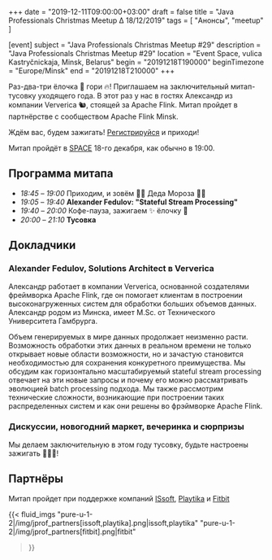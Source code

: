 +++
date = "2019-12-11T09:00:00+03:00"
draft = false
title = "Java Professionals Christmas Meetup ∆ 18/12/2019"
tags = [
    "Анонсы", "meetup"
]

[event]
subject = "Java Professionals Christmas Meetup #29"
description = "Java Professionals Christmas Meetup #29"
location = "Event Space, vulica Kastryčnickaja, Minsk, Belarus"
begin = "20191218T190000"
beginTimezone = "Europe/Minsk"
end = "20191218T210000"
+++

Раз-два-три ёлочка 🎄 гори 🔥!
Приглашаем на заключительный митап-тусовку уходящего года.
В этот раз у нас в гостях Александр из компании Ververica 🐿️, стоящей за Apache Flink.
Митап пройдет в партнёрстве с сообществом Apache Flink Minsk.

Ждём вас, будем зажигать!
[Регистрируйся](http://bit.ly/jprof_reg_29) и приходи!

<!--more-->

Митап пройдёт в [SPACE](http://eventspace.by) 18-го декабря, как обычно в 19:00.

## Программа митапа
* _18:45_ – _19:00_ Приходим, и зовём 🎅🏽 Деда Мороза 🎅🏽
* _19:05_ – _19:40_ **Alexander Fedulov: "Stateful Stream Processing"**
* _19:40_ – _20:00_ Кофе-пауза, зажигаем ✨ ёлочку 🎄
* _20:00_ – _21:10_ **Тусовка** 

## Докладчики

### Alexander Fedulov, Solutions Architect в Ververica
Александр работает в компании Ververica, основанной создателями фреймворка Apache Flink, где он помогает клиентам в построении высоконагруженных систем для обработки больших объемов данных.
Александр родом из Минска, имеет M.Sc. от Технического Университета Гамбрурга.

Объем генерируемых в мире данных продолжает неизменно расти.
Возможность обработки этих данных в реальном времени не только открывает новые области возможности, но и зачастую становится необходимостью для сохранения конкуретного преимущества.
Мы обсудим как горизонтально масштабируемый stateful stream processing отвечает на эти новые запросы и почему его можно рассматривать эволюцией batch processing подхода. 
Мы также рассмотрим технические сложности, возникающие при построении таких распределенных систем и как они решены во фрэймворке Apache Flink.

### Дискуссии, новогодний маркет, вечеринка и сюрпризы

Мы делаем заключительную в этом году тусовку, будьте настроены зажигать 🥳👯🤪! 

## Партнёры

Митап пройдет при поддержке компаний [ISsoft](http://www.issoft.by), [Playtika](https://www.playtika.com/) и [Fitbit](https://www.fitbit.com/home)

{{< fluid_imgs
  "pure-u-1-2|/img/jprof_partners[issoft,playtika].png|issoft,playtika"
  "pure-u-1-2|/img/jprof_partners[fitbit].png|fitbit"
>}}
